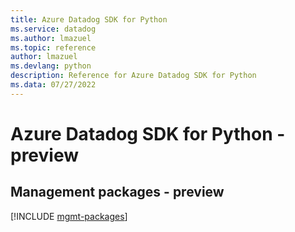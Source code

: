 ```yaml
---
title: Azure Datadog SDK for Python
ms.service: datadog
ms.author: lmazuel
ms.topic: reference
author: lmazuel
ms.devlang: python
description: Reference for Azure Datadog SDK for Python
ms.data: 07/27/2022
---
```

# Azure Datadog SDK for Python - preview

## Management packages - preview
[!INCLUDE [mgmt-packages](datadog-mgmt-index.md)]